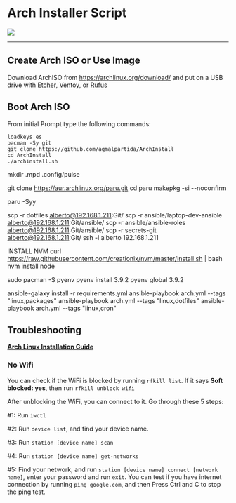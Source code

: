 # Arch Installer Script

<img src="https://imgur.com/a/Adj2lFS" />

---
## Create Arch ISO or Use Image

Download ArchISO from <https://archlinux.org/download/> and put on a USB drive with [Etcher](https://www.balena.io/etcher/), [Ventoy](https://www.ventoy.net/en/index.html), or [Rufus](https://rufus.ie/en/)

## Boot Arch ISO

From initial Prompt type the following commands:

```
loadkeys es
pacman -Sy git
git clone https://github.com/agmalpartida/ArchInstall
cd ArchInstall
./archinstall.sh
```

mkdir .mpd .config/pulse

git clone https://aur.archlinux.org/paru.git
cd paru
makepkg -si --noconfirm

paru -Syy

scp -r dotfiles alberto@192.168.1.211:Git/
scp -r ansible/laptop-dev-ansible alberto@192.168.1.211:Git/ansible/
scp -r ansible/ansible-roles alberto@192.168.1.211:Git/ansible/
scp -r secrets-git alberto@192.168.1.211:Git/
ssh -l alberto 192.168.1.211


INSTALL NVM
curl https://raw.githubusercontent.com/creationix/nvm/master/install.sh | bash
nvm install node

sudo pacman -S pyenv
pyenv install 3.9.2
pyenv global 3.9.2

ansible-galaxy install -r requirements.yml
ansible-playbook arch.yml --tags "linux,packages"
ansible-playbook arch.yml --tags "linux,dotfiles"
ansible-playbook arch.yml --tags "linux,cron"


## Troubleshooting

__[Arch Linux Installation Guide](https://github.com/rickellis/Arch-Linux-Install-Guide)__

### No Wifi

You can check if the WiFi is blocked by running `rfkill list`.
If it says **Soft blocked: yes**, then run `rfkill unblock wifi`

After unblocking the WiFi, you can connect to it. Go through these 5 steps:

#1: Run `iwctl`

#2: Run `device list`, and find your device name.

#3: Run `station [device name] scan`

#4: Run `station [device name] get-networks`

#5: Find your network, and run `station [device name] connect [network name]`, enter your password and run `exit`. You can test if you have internet connection by running `ping google.com`, and then Press Ctrl and C to stop the ping test.

